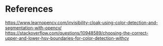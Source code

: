 # References

https://www.learnopencv.com/invisibility-cloak-using-color-detection-and-segmentation-with-opencv/
https://stackoverflow.com/questions/10948589/choosing-the-correct-upper-and-lower-hsv-boundaries-for-color-detection-withcv
